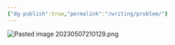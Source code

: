 ```yaml
---
{"dg-publish":true,"permalink":"/writing/problem/"}
---
```



![Pasted image 20230507210129.png](/img/user/@attachments/Pasted%20image%2020230507210129.png)
